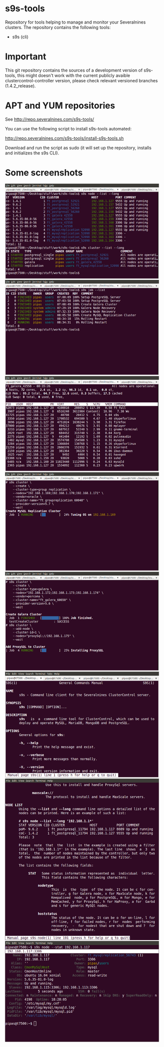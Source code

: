 # s9s-tools

Repository for tools helping to manage and monitor your Severalnines clusters. 
The repository contains the following tools:
- s9s  (cli)

# Important

This git repository contains the sources of a development version of s9s-tools,
this might doesn't work with the current publicly avaible
clustercontrol-controller version, please check relevant versioned branches
(1.4.2_release).

# APT and YUM repositories

See http://repo.severalnines.com/s9s-tools/

You can use the following script to install s9s-tools automated:

http://repo.severalnines.com/s9s-tools/install-s9s-tools.sh

Download and run the script as sudo (it will set up the repository, installs and initializes the s9s CLI).

# Some screenshots

![Screenshot01](screenshots/screen-01.png)
![Screenshot02](screenshots/screen-02.png)
![Screenshot03](screenshots/screen-03.png)
![Screenshot04](screenshots/screen-04.png)
![Screenshot05](screenshots/screen-05.png)
![Screenshot06](screenshots/screen-06.png)
![Screenshot07](screenshots/screen-07.png)
![Screenshot08](screenshots/screen-08.png)


